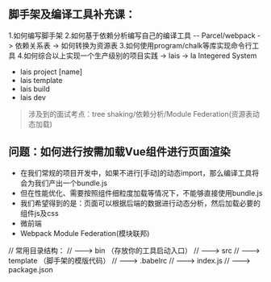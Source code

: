 ## 脚手架及编译工具补充课：
1.如何编写脚手架
2.如何基于依赖分析编写自己的编译工具 -- Parcel/webpack -> 依赖关系表 -> 如何转换为资源表
3.如何使用program/chalk等库实现命令行工具
4.如何综合以上实现一个生产级别的项目实践 -> lais -> la Integered System
* lais project [name]
* lais template
* lais build
* lais dev


> 涉及到的面试考点：tree shaking/依赖分析/Module Federation(资源表动态加载)

## 问题：如何进行按需加载Vue组件进行页面渲染
* 在我们常规的项目开发中，如果不进行[手动]的动态import，那么编译工具将会为我们产出一个bundle.js
* 但在性能优化、需要按照组件细粒度加载等情况下，不能够直接使用bundle.js
* 我们希望得到的是：页面可以根据后端的数据进行动态分析，然后加载必要的组件js及css
* 微前端
* Webpack Module Federation(模块联邦)

//  常用目录结构：
//  ---> bin （存放你的工具启动入口）
//  ---> src
//  ---> template （脚手架的模版代码）
//  ---> .babelrc
//  ---> index.js
//  ---> package.json
